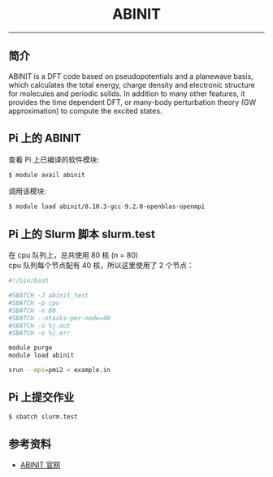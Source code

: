 # <center>ABINIT</center> 

-----

## 简介

ABINIT is a DFT code based on pseudopotentials and a planewave basis, which calculates the total energy, charge density and electronic structure for molecules and periodic solids. In addition to many other features, it provides the time dependent DFT, or many-body perturbation theory (GW approximation) to compute the excited states.

## Pi 上的 ABINIT
查看 Pi 上已编译的软件模块:
```bash
$ module avail abinit
```

调用该模块:
```bash
$ module load abinit/8.10.3-gcc-9.2.0-openblas-openmpi
```

## Pi 上的 Slurm 脚本 slurm.test

在 cpu 队列上，总共使用 80 核 (n = 80)<br>
cpu 队列每个节点配有 40 核，所以这里使用了 2 个节点：
```bash
#!/bin/bash

#SBATCH -J abinit_test
#SBATCH -p cpu
#SBATCH -n 80
#SBATCH --ntasks-per-node=40
#SBATCH -o %j.out
#SBATCH -e %j.err

module purge
module load abinit

srun --mpi=pmi2 < example.in
```

## Pi 上提交作业
```bash
$ sbatch slurm.test
```

## 参考资料
- [ABINIT 官网](http://www.abinit.org)

